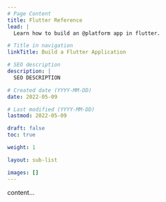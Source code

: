 ```yaml
---
# Page Content
title: Flutter Reference
lead: |
  Learn how to build an @platform app in flutter.

# Title in navigation
linkTitle: Build a Flutter Application

# SEO description
description: |
  SEO DESCRIPTION

# Created date (YYYY-MM-DD)
date: 2022-05-09

# Last modified (YYYY-MM-DD)
lastmod: 2022-05-09

draft: false
toc: true

weight: 1

layout: sub-list

images: []
---
```


content...
